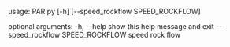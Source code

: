 usage: PAR.py [-h] [--speed_rockflow SPEED_ROCKFLOW]

optional arguments:
  -h, --help            show this help message and exit
  --speed_rockflow SPEED_ROCKFLOW
                        speed rock flow
